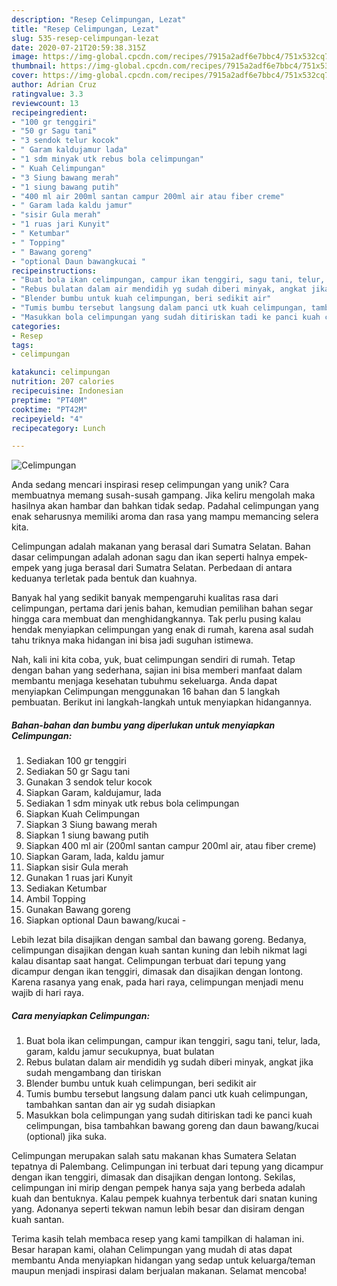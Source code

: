 ```yaml
---
description: "Resep Celimpungan, Lezat"
title: "Resep Celimpungan, Lezat"
slug: 535-resep-celimpungan-lezat
date: 2020-07-21T20:59:38.315Z
image: https://img-global.cpcdn.com/recipes/7915a2adf6e7bbc4/751x532cq70/celimpungan-foto-resep-utama.jpg
thumbnail: https://img-global.cpcdn.com/recipes/7915a2adf6e7bbc4/751x532cq70/celimpungan-foto-resep-utama.jpg
cover: https://img-global.cpcdn.com/recipes/7915a2adf6e7bbc4/751x532cq70/celimpungan-foto-resep-utama.jpg
author: Adrian Cruz
ratingvalue: 3.3
reviewcount: 13
recipeingredient:
- "100 gr tenggiri"
- "50 gr Sagu tani"
- "3 sendok telur kocok"
- " Garam kaldujamur lada"
- "1 sdm minyak utk rebus bola celimpungan"
- " Kuah Celimpungan"
- "3 Siung bawang merah"
- "1 siung bawang putih"
- "400 ml air 200ml santan campur 200ml air atau fiber creme"
- " Garam lada kaldu jamur"
- "sisir Gula merah"
- "1 ruas jari Kunyit"
- " Ketumbar"
- " Topping"
- " Bawang goreng"
- "optional Daun bawangkucai "
recipeinstructions:
- "Buat bola ikan celimpungan, campur ikan tenggiri, sagu tani, telur, lada, garam, kaldu jamur secukupnya, buat bulatan"
- "Rebus bulatan dalam air mendidih yg sudah diberi minyak, angkat jika sudah mengambang dan tiriskan"
- "Blender bumbu untuk kuah celimpungan, beri sedikit air"
- "Tumis bumbu tersebut langsung dalam panci utk kuah celimpungan, tambahkan santan dan air yg sudah disiapkan"
- "Masukkan bola celimpungan yang sudah ditiriskan tadi ke panci kuah celimpungan, bisa tambahkan bawang goreng dan daun bawang/kucai (optional) jika suka."
categories:
- Resep
tags:
- celimpungan

katakunci: celimpungan 
nutrition: 207 calories
recipecuisine: Indonesian
preptime: "PT40M"
cooktime: "PT42M"
recipeyield: "4"
recipecategory: Lunch

---
```



![Celimpungan](https://img-global.cpcdn.com/recipes/7915a2adf6e7bbc4/751x532cq70/celimpungan-foto-resep-utama.jpg)

Anda sedang mencari inspirasi resep celimpungan yang unik? Cara membuatnya memang susah-susah gampang. Jika keliru mengolah maka hasilnya akan hambar dan bahkan tidak sedap. Padahal celimpungan yang enak seharusnya memiliki aroma dan rasa yang mampu memancing selera kita.

Celimpungan adalah makanan yang berasal dari Sumatra Selatan. Bahan dasar celimpungan adalah adonan sagu dan ikan seperti halnya empek-empek yang juga berasal dari Sumatra Selatan. Perbedaan di antara keduanya terletak pada bentuk dan kuahnya.

Banyak hal yang sedikit banyak mempengaruhi kualitas rasa dari celimpungan, pertama dari jenis bahan, kemudian pemilihan bahan segar hingga cara membuat dan menghidangkannya. Tak perlu pusing kalau hendak menyiapkan celimpungan yang enak di rumah, karena asal sudah tahu triknya maka hidangan ini bisa jadi suguhan istimewa.


Nah, kali ini kita coba, yuk, buat celimpungan sendiri di rumah. Tetap dengan bahan yang sederhana, sajian ini bisa memberi manfaat dalam membantu menjaga kesehatan tubuhmu sekeluarga. Anda dapat menyiapkan Celimpungan menggunakan 16 bahan dan 5 langkah pembuatan. Berikut ini langkah-langkah untuk menyiapkan hidangannya.

<!--inarticleads1-->

##### Bahan-bahan dan bumbu yang diperlukan untuk menyiapkan Celimpungan:

1. Sediakan 100 gr tenggiri
1. Sediakan 50 gr Sagu tani
1. Gunakan 3 sendok telur kocok
1. Siapkan  Garam, kaldujamur, lada
1. Sediakan 1 sdm minyak utk rebus bola celimpungan
1. Siapkan  Kuah Celimpungan
1. Siapkan 3 Siung bawang merah
1. Siapkan 1 siung bawang putih
1. Siapkan 400 ml air (200ml santan campur 200ml air, atau fiber creme)
1. Siapkan  Garam, lada, kaldu jamur
1. Siapkan sisir Gula merah
1. Gunakan 1 ruas jari Kunyit
1. Sediakan  Ketumbar
1. Ambil  Topping
1. Gunakan  Bawang goreng
1. Siapkan optional Daun bawang/kucai -


Lebih lezat bila disajikan dengan sambal dan bawang goreng. Bedanya, celimpungan disajikan dengan kuah santan kuning dan lebih nikmat lagi kalau disantap saat hangat. Celimpungan terbuat dari tepung yang dicampur dengan ikan tenggiri, dimasak dan disajikan dengan lontong. Karena rasanya yang enak, pada hari raya, celimpungan menjadi menu wajib di hari raya. 

<!--inarticleads2-->

##### Cara menyiapkan Celimpungan:

1. Buat bola ikan celimpungan, campur ikan tenggiri, sagu tani, telur, lada, garam, kaldu jamur secukupnya, buat bulatan
1. Rebus bulatan dalam air mendidih yg sudah diberi minyak, angkat jika sudah mengambang dan tiriskan
1. Blender bumbu untuk kuah celimpungan, beri sedikit air
1. Tumis bumbu tersebut langsung dalam panci utk kuah celimpungan, tambahkan santan dan air yg sudah disiapkan
1. Masukkan bola celimpungan yang sudah ditiriskan tadi ke panci kuah celimpungan, bisa tambahkan bawang goreng dan daun bawang/kucai (optional) jika suka.


Celimpungan merupakan salah satu makanan khas Sumatera Selatan tepatnya di Palembang. Celimpungan ini terbuat dari tepung yang dicampur dengan ikan tenggiri, dimasak dan disajikan dengan lontong. Sekilas, celimpungan ini mirip dengan pempek hanya saja yang berbeda adalah kuah dan bentuknya. Kalau pempek kuahnya terbentuk dari snatan kuning yang. Adonanya seperti tekwan namun lebih besar dan disiram dengan kuah santan. 

Terima kasih telah membaca resep yang kami tampilkan di halaman ini. Besar harapan kami, olahan Celimpungan yang mudah di atas dapat membantu Anda menyiapkan hidangan yang sedap untuk keluarga/teman maupun menjadi inspirasi dalam berjualan makanan. Selamat mencoba!
